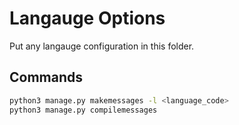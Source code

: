 # Langauge Options 
Put any langauge configuration in this folder.

## Commands
```bash
python3 manage.py makemessages -l <language_code>
python3 manage.py compilemessages
```